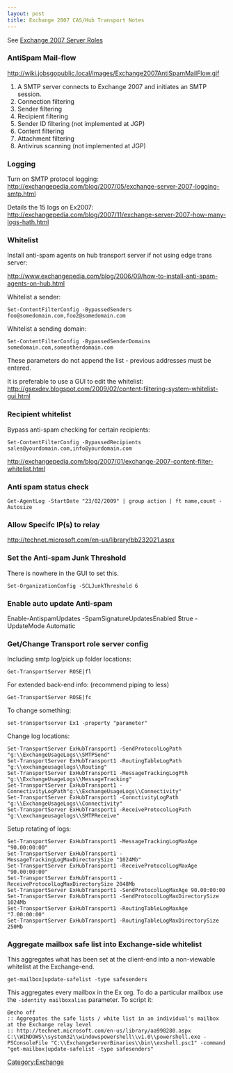 ```yaml
---
layout: post 
title: Exchange 2007 CAS/Hub Transport Notes
---
```


See [Exchange 2007 Server Roles](Exchange_2007_Server_Roles "wikilink")

### AntiSpam Mail-flow

<http://wiki.jobsgopublic.local/images/Exchange2007AntiSpamMailFlow.gif>

1.  A SMTP server connects to Exchange 2007 and initiates an SMTP
    session.
2.  Connection filtering
3.  Sender filtering
4.  Recipient filtering
5.  Sender ID filtering (not implemented at JGP)
6.  Content filtering
7.  Attachment filtering
8.  Antivirus scanning (not implemented at JGP)

### Logging

Turn on SMTP protocol logging:
<http://exchangepedia.com/blog/2007/05/exchange-server-2007-logging-smtp.html>

Details the 15 logs on Ex2007:
<http://exchangepedia.com/blog/2007/11/exchange-server-2007-how-many-logs-hath.html>

### Whitelist

Install anti-spam agents on hub transport server if not using edge trans
server:

<http://www.exchangepedia.com/blog/2006/09/how-to-install-anti-spam-agents-on-hub.html>

Whitelist a sender:

    Set-ContentFilterConfig -BypassedSenders foo@somedomain.com,foo2@somedomain.com

Whitelist a sending domain:

    Set-ContentFilterConfig -BypassedSenderDomains somedomain.com,someotherdomain.com

These parameters do not append the list - previous addresses must be
entered.

It is preferable to use a GUI to edit the whitelist:
<http://gsexdev.blogspot.com/2009/02/content-filtering-system-whitelist-gui.html>

### Recipient whitelist

Bypass anti-spam checking for certain recipients:

    Set-ContentFilterConfig -BypassedRecipients sales@yourdomain.com,info@yourdomain.com

<http://exchangepedia.com/blog/2007/01/exchange-2007-content-filter-whitelist.html>

### Anti spam status check

    Get-AgentLog -StartDate "23/02/2009" | group action | ft name,count -Autosize

### Allow Specifc IP(s) to relay

<http://technet.microsoft.com/en-us/library/bb232021.aspx>

### Set the Anti-spam Junk Threshold

There is nowhere in the GUI to set this.

    Set-OrganizationConfig -SCLJunkThreshold 6

### Enable auto update Anti-spam

Enable-AntispamUpdates -SpamSignatureUpdatesEnabled \$true -UpdateMode
Automatic

### Get/Change Transport role server config

Including smtp log/pick up folder locations:

    Get-TransportServer ROSE|fl

For extended back-end info: (recommend piping to less)

    Get-TransportServer ROSE|fc

To change something:

    set-transportserver Ex1 -property "parameter"

Change log locations:

    Set-TransportServer ExHubTransport1 -SendProtocolLogPath "g:\\ExchangeUsageLogs\\SMTPSend"
    Set-TransportServer ExHubTransport1 -RoutingTableLogPath "g:\\exchangeusagelogs\\Routing"
    Set-TransportServer ExHubTransport1 -MessageTrackingLogPth "g:\\ExchangeUsageLogs\\MessageTracking"
    Set-TransportServer ExHubTransport1 -ConnectivityLogPath"g:\\ExchangeUsageLogs\\Connectivity"
    Set-TransportServer ExHubTransport1 -ConnctivityLogPath "g:\\ExchangeUsageLogs\\Connectivity"
    Set-TransportServer ExHubTransport1 -ReceiveProtocolLogPath "g:\\exchangeusagelogs\\SMTPReceive"

Setup rotating of logs:

    Set-TransportServer ExHubTransport1 -MessageTrackingLogMaxAge "90.00:00:00"
    Set-TransportServer ExHubTransport1 -MessageTrackingLogMaxDirectorySize "1024Mb"
    Set-TransportServer ExHubTransport1 -ReceiveProtocolLogMaxAge "90.00:00:00"
    Set-TransportServer ExHubTransport1 -ReceiveProtocolLogMaxDirectorySize 2048Mb
    Set-TransportServer ExHubTransport1 -SendProtocolLogMaxAge 90.00:00:00
    Set-TransportServer ExHubTransport1 -SendProtocolLogMaxDirectorySize 1024Mb
    Set-TransportServer ExHubTransport1 -RoutingTableLogMaxAge "7.00:00:00"
    Set-TransportServer ExHubTransport1 -RoutingTableLogMaxDirectorySize 250Mb

### Aggregate mailbox safe list into Exchange-side whitelist

This aggregates what has been set at the client-end into a non-viewable
whitelist at the Exchange-end.

    get-mailbox|update-safelist -type safesenders

This aggregates every mailbox in the Ex org. To do a particular mailbox
use the `-identity mailboxalias` parameter. To script it:

    @echo off
    :: Aggregates the safe lists / white list in an individual's mailbox at the Exchange relay level
    :: http://technet.microsoft.com/en-us/library/aa998280.aspx
    C:\\WINDOWS\\system32\\windowspowershell\\v1.0\\powershell.exe -PSConsoleFile "C:\\ExchangeServerBinaries\\bin\\exshell.psc1" -command "get-mailbox|update-safelist -type safesenders"

[Category:Exchange](Category:Exchange "wikilink")
